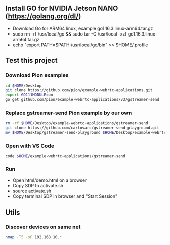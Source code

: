 ## Install GO for NVIDIA Jetson NANO (https://golang.org/dl/)
- Download Go for ARM64 linux, example go1.16.3.linux-arm64.tar.gz
- sudo rm -rf /usr/local/go && sudo tar -C /usr/local -xzf go1.16.3.linux-arm64.tar.gz
- echo "export PATH=$PATH:/usr/local/go/bin" >> $HOME/.profile

## Test this project

### Download Pion examples
```bash
cd $HOME/Desktop
git clone https://github.com/pion/example-webrtc-applications.git
export GO111MODULE=on
go get github.com/pion/example-webrtc-applications/v3/gstreamer-send
```

### Replace gstreamer-send Pion example by our own
```bash
rm -rf $HOME/Desktop/example-webrtc-applications/gstreamer-send
git clone https://github.com/cartovarc/gstreamer-send-playground.git
mv $HOME/Desktop/gstreamer-send-playground $HOME/Desktop/example-webrtc-applications/gstreamer-send
```

### Open with VS Code
```bash
code $HOME/example-webrtc-applications/gstreamer-send
```

### Run
- Open html/demo.html on a browser
- Copy SDP to activate.sh
- source activate.sh
- Copy terminal SDP in browser and "Start Session"


## Utils

### Discover devices on same net
```bash
nmap -T5 -sP 192.168.10.*
```
